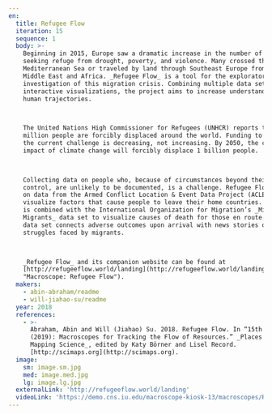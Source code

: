 ```yaml
---
en:
  title: Refugee Flow
  iteration: 15
  sequence: 1
  body: >-
    Beginning in 2015, Europe saw a dramatic increase in the number of people
    seeking refuge from drought, poverty, and violence. Many crossed the
    Mediterranean Sea or traveled by land through Southeast Europe from the
    Middle East and Africa. _Refugee Flow_ is a tool for the exploratory
    investigation of this migration crisis. Combining multiple data sets with
    interactive visualizations, the project aims to increase understanding of
    human trajectories.

      

    The United Nations High Commissioner for Refugees (UNHCR) reports that 68.5
    million people are forcibly displaced around the world. Funding to tackle
    the current challenge is decreasing, not increasing. By 2050, the continued
    impact of climate change will forcibly displace 1 billion people.

      

    Collecting data on people who, because of circumstances beyond their
    control, are unlikely to be documented, is a challenge. Refugee Flow draws
    on data from the Armed Conflict Location & Event Data Project (ACLED) to
    visualize factors that cause people to leave their home countries. This data
    is combined with the International Organization for Migration’s _Missing
    Migrants_ data set to visualize causes of death for those en route. A third
    data set connects adverse outcomes upon arrival with news stories of
    struggles faced by migrants.

      

    _Refugee Flow_ and its companion website can be found at
    [http://refugeeflow.world/landing](http://refugeeflow.world/landing
    "Macroscope: Refugee Flow").
  makers:
    - abin-abraham/readme
    - will-jiahao-su/readme
  year: 2018
  references:
    - >-
      Abraham, Abin and Will (Jiahao) Su. 2018. Refugee Flow. In “15th Iteration
      (2019): Macroscopes for Tracking the Flow of Resources.” _Places & Spaces:
      Mapping Science_, edited by Katy Börner and Lisel Record.
      [http://scimaps.org](http://scimaps.org).
  image:
    sm: image.sm.jpg
    med: image.med.jpg
    lg: image.lg.jpg
  externalLink: 'http://refugeeflow.world/landing'
  videoLink: 'https://demo.cns.iu.edu/macroscope-kiosk-13/macroscopes/RefugeeFlow.webm'
---
```

